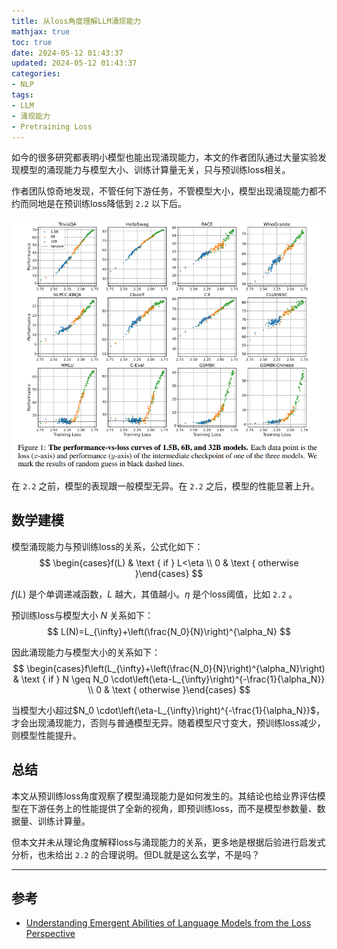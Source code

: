 ```yaml
---
title: 从loss角度理解LLM涌现能力
mathjax: true
toc: true
date: 2024-05-12 01:43:37
updated: 2024-05-12 01:43:37
categories:
- NLP
tags:
- LLM
- 涌现能力
- Pretraining Loss
---
```

如今的很多研究都表明小模型也能出现涌现能力，本文的作者团队通过大量实验发现模型的涌现能力与模型大小、训练计算量无关，只与预训练loss相关。

作者团队惊奇地发现，不管任何下游任务，不管模型大小，模型出现涌现能力都不约而同地是在预训练loss降低到 `2.2` 以下后。

<!--more-->

![ViT](https://raw.githubusercontent.com/TransformersWsz/picx-images-hosting/master/image.4913c8bgrx.png)

在 `2.2` 之前，模型的表现跟一般模型无异。在 `2.2` 之后，模型的性能显著上升。

## 数学建模

模型涌现能力与预训练loss的关系，公式化如下：
$$
\begin{cases}f(L) & \text { if } L<\eta \\ 0 & \text { otherwise }\end{cases}
$$

$f(L)$ 是个单调递减函数，$L$ 越大，其值越小。$\eta$ 是个loss阈值，比如 `2.2` 。

预训练loss与模型大小 $N$ 关系如下：
$$
L(N)=L_{\infty}+\left(\frac{N_0}{N}\right)^{\alpha_N}
$$

因此涌现能力与模型大小的关系如下：
$$
\begin{cases}f\left(L_{\infty}+\left(\frac{N_0}{N}\right)^{\alpha_N}\right) & \text { if } N \geq N_0 \cdot\left(\eta-L_{\infty}\right)^{-\frac{1}{\alpha_N}} \\ 0 & \text { otherwise }\end{cases}
$$

当模型大小超过$N_0 \cdot\left(\eta-L_{\infty}\right)^{-\frac{1}{\alpha_N}}$，才会出现涌现能力，否则与普通模型无异。随着模型尺寸变大，预训练loss减少，则模型性能提升。

## 总结
本文从预训练loss角度观察了模型涌现能力是如何发生的。其结论也给业界评估模型在下游任务上的性能提供了全新的视角，即预训练loss，而不是模型参数量、数据量、训练计算量。

但本文并未从理论角度解释loss与涌现能力的关系，更多地是根据后验进行启发式分析，也未给出 `2.2` 的合理说明。但DL就是这么玄学，不是吗？

___

## 参考
- [Understanding Emergent Abilities of Language Models from the Loss Perspective](https://arxiv.org/pdf/2403.15796)